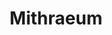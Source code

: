 ---
title: "Mithraeum"
ApprovedOn: Phase 2
externalUrl: "https://arbitrumfoundation.notion.site/53ad99f665d946adb58bf92e82438fd5?v=efcd2d955fa54bcfaabaa46812732206"
description: "The Arbitrum Foundation's grants program aims to empower developers and entrepreneurs to build impactful DApps on the Arbitrum network, driving decentralization and enhancing user experiences in the ecosystem."
type: "Grant"
grantType: "Project"
---